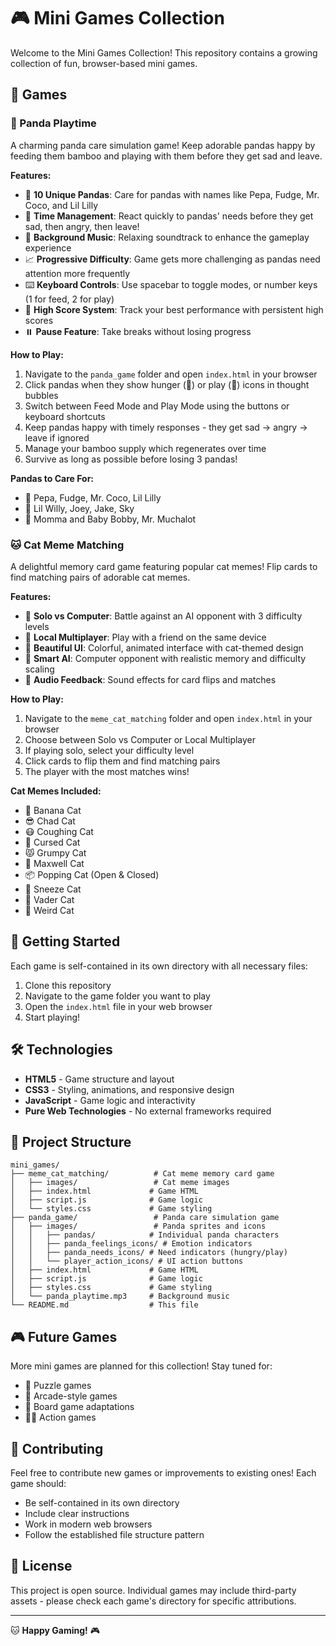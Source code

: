# 🎮 Mini Games Collection

Welcome to the Mini Games Collection! This repository contains a growing collection of fun, browser-based mini games.

## 🎯 Games

### 🐼 Panda Playtime

A charming panda care simulation game! Keep adorable pandas happy by feeding them bamboo and playing with them before they get sad and leave.

**Features:**
- 🐼 **10 Unique Pandas**: Care for pandas with names like Pepa, Fudge, Mr. Coco, and Lil Lilly
- 🎯 **Time Management**: React quickly to pandas' needs before they get sad, then angry, then leave!
- 🎵 **Background Music**: Relaxing soundtrack to enhance the gameplay experience
- 📈 **Progressive Difficulty**: Game gets more challenging as pandas need attention more frequently
- ⌨️ **Keyboard Controls**: Use spacebar to toggle modes, or number keys (1 for feed, 2 for play)
- 💾 **High Score System**: Track your best performance with persistent high scores
- ⏸️ **Pause Feature**: Take breaks without losing progress

**How to Play:**
1. Navigate to the `panda_game` folder and open `index.html` in your browser
2. Click pandas when they show hunger (🍃) or play (🎾) icons in thought bubbles
3. Switch between Feed Mode and Play Mode using the buttons or keyboard shortcuts
4. Keep pandas happy with timely responses - they get sad → angry → leave if ignored
5. Manage your bamboo supply which regenerates over time
6. Survive as long as possible before losing 3 pandas!

**Pandas to Care For:**
- 🐼 Pepa, Fudge, Mr. Coco, Lil Lilly
- 🐼 Lil Willy, Joey, Jake, Sky
- 🐼 Momma and Baby Bobby, Mr. Muchalot

### 🐱 Cat Meme Matching

A delightful memory card game featuring popular cat memes! Flip cards to find matching pairs of adorable cat memes.

**Features:**
- 🤖 **Solo vs Computer**: Battle against an AI opponent with 3 difficulty levels
- 👫 **Local Multiplayer**: Play with a friend on the same device
- 🎨 **Beautiful UI**: Colorful, animated interface with cat-themed design
- 🧠 **Smart AI**: Computer opponent with realistic memory and difficulty scaling
- 🎵 **Audio Feedback**: Sound effects for card flips and matches

**How to Play:**
1. Navigate to the `meme_cat_matching` folder and open `index.html` in your browser
2. Choose between Solo vs Computer or Local Multiplayer
3. If playing solo, select your difficulty level
4. Click cards to flip them and find matching pairs
5. The player with the most matches wins!

**Cat Memes Included:**
- 🍌 Banana Cat
- 😎 Chad Cat  
- 😷 Coughing Cat
- 👹 Cursed Cat
- 😾 Grumpy Cat
- 🎩 Maxwell Cat
- 📦 Popping Cat (Open & Closed)
- 🤧 Sneeze Cat
- 🖤 Vader Cat
- 🤪 Weird Cat

## 🚀 Getting Started

Each game is self-contained in its own directory with all necessary files:

1. Clone this repository
2. Navigate to the game folder you want to play
3. Open the `index.html` file in your web browser
4. Start playing!

## 🛠️ Technologies

- **HTML5** - Game structure and layout
- **CSS3** - Styling, animations, and responsive design
- **JavaScript** - Game logic and interactivity
- **Pure Web Technologies** - No external frameworks required

## 📁 Project Structure

```
mini_games/
├── meme_cat_matching/          # Cat meme memory card game
│   ├── images/                 # Cat meme images
│   ├── index.html             # Game HTML
│   ├── script.js              # Game logic
│   └── styles.css             # Game styling
├── panda_game/                 # Panda care simulation game
│   ├── images/                 # Panda sprites and icons
│   │   ├── pandas/            # Individual panda characters
│   │   ├── panda_feelings_icons/ # Emotion indicators
│   │   ├── panda_needs_icons/ # Need indicators (hungry/play)
│   │   └── player_action_icons/ # UI action buttons
│   ├── index.html             # Game HTML
│   ├── script.js              # Game logic
│   ├── styles.css             # Game styling
│   └── panda_playtime.mp3     # Background music
└── README.md                  # This file
```

## 🎮 Future Games

More mini games are planned for this collection! Stay tuned for:
- 🧩 Puzzle games
- 🎯 Arcade-style games  
- 🎲 Board game adaptations
- 🏃‍♂️ Action games

## 🤝 Contributing

Feel free to contribute new games or improvements to existing ones! Each game should:
- Be self-contained in its own directory
- Include clear instructions
- Work in modern web browsers
- Follow the established file structure pattern

## 📜 License

This project is open source. Individual games may include third-party assets - please check each game's directory for specific attributions.

---

🐱 **Happy Gaming!** 🎮 